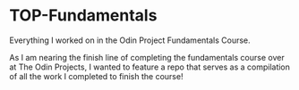 # TOP-Fundamentals
Everything I worked on in the Odin Project Fundamentals Course.

As I am nearing the finish line of completing the fundamentals course over at The Odin Projects, I wanted to feature a repo that serves as a compilation of all the work I completed to finish the course! 